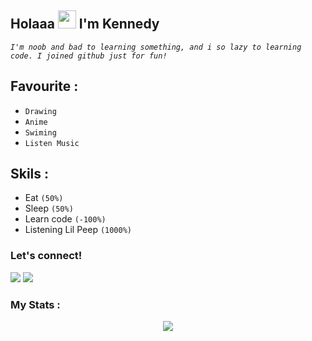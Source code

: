 ## Holaaa <img src="https://github.com/TheDudeThatCode/TheDudeThatCode/blob/master/Assets/Hi.gif" width="29px"> I'm Kennedy
<i>`I'm noob and bad to learning something, and i so lazy to learning code. I joined github just for fun!`</i>

## Favourite :
- `Drawing`
- `Anime`
- `Swiming`
- `Listen Music`

## Skils :
- Eat `(50%)`
- Sleep `(50%)`
- Learn code `(-100%)`
- Listening Lil Peep `(1000%)`

### Let's connect!
<p>
    <a href="https://t.me/xgothboi" target="blank"><img src="https://img.shields.io/badge/sena-30302f?style=flat&logo=telegram" /></a>
    <a href="https://instagram.com/acxken._" target="blank"><img src="https://img.shields.io/badge/kennedy_-30302f?style=flat&logo=instagram" /></a>



### My Stats :
<p align="center"><a href="https://github.com/KennedyProject"><img src="https://github-readme-stats.vercel.app/api?username=KennedyProject&show_icons=true&theme=radical">
